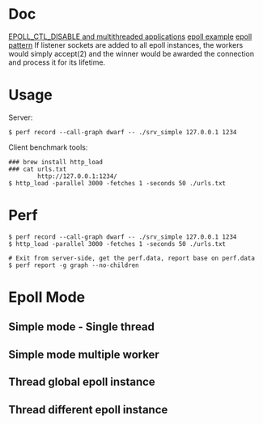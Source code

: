 # Doc

 [EPOLL_CTL_DISABLE and multithreaded applications](https://lwn.net/Articles/520012/)
 [epoll example](https://programmer.ink/think/epoll-for-linux-programming.html)
 [epoll pattern](https://stackoverflow.com/questions/21892697/epoll-io-with-worker-threads-in-c)
   If listener sockets are added to all epoll instances,
      the workers would simply accept(2) and the winner would be awarded the connection and process it for its lifetime.

# Usage

Server:

	$ perf record --call-graph dwarf -- ./srv_simple 127.0.0.1 1234

Client benchmark tools:

	### brew install http_load
	### cat urls.txt
			http://127.0.0.1:1234/
	$ http_load -parallel 3000 -fetches 1 -seconds 50 ./urls.txt

# Perf

	$ perf record --call-graph dwarf -- ./srv_simple 127.0.0.1 1234
	$ http_load -parallel 3000 -fetches 1 -seconds 50 ./urls.txt

	# Exit from server-side, get the perf.data, report base on perf.data
	$ perf report -g graph --no-children

# Epoll Mode

## Simple mode - Single thread

## Simple mode multiple worker

## Thread global epoll instance

## Thread different epoll instance

